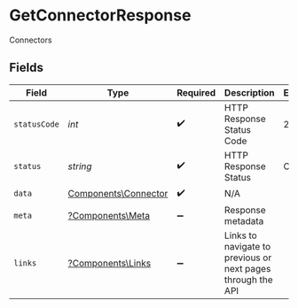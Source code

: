 # GetConnectorResponse

Connectors


## Fields

| Field                                                        | Type                                                         | Required                                                     | Description                                                  | Example                                                      |
| ------------------------------------------------------------ | ------------------------------------------------------------ | ------------------------------------------------------------ | ------------------------------------------------------------ | ------------------------------------------------------------ |
| `statusCode`                                                 | *int*                                                        | :heavy_check_mark:                                           | HTTP Response Status Code                                    | 200                                                          |
| `status`                                                     | *string*                                                     | :heavy_check_mark:                                           | HTTP Response Status                                         | OK                                                           |
| `data`                                                       | [Components\Connector](../../Models/Components/Connector.md) | :heavy_check_mark:                                           | N/A                                                          |                                                              |
| `meta`                                                       | [?Components\Meta](../../Models/Components/Meta.md)          | :heavy_minus_sign:                                           | Response metadata                                            |                                                              |
| `links`                                                      | [?Components\Links](../../Models/Components/Links.md)        | :heavy_minus_sign:                                           | Links to navigate to previous or next pages through the API  |                                                              |